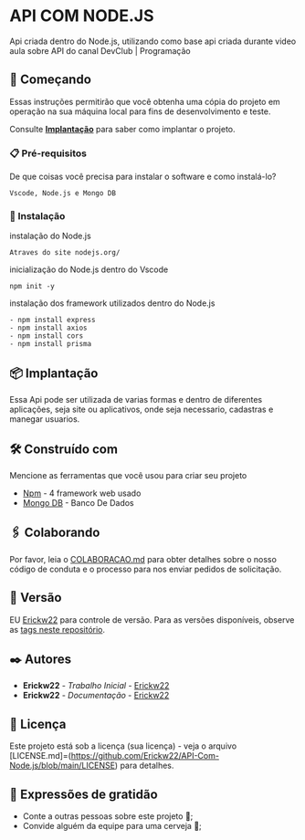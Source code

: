 # API COM NODE.JS

Api criada dentro do Node.js, utilizando como base api criada durante video aula sobre API do canal DevClub | Programação


## 🚀 Começando

Essas instruções permitirão que você obtenha uma cópia do projeto em operação na sua máquina local para fins de desenvolvimento e teste.

Consulte **[Implantação](#-implanta%C3%A7%C3%A3o)** para saber como implantar o projeto.

### 📋 Pré-requisitos

De que coisas você precisa para instalar o software e como instalá-lo?

```
Vscode, Node.js e Mongo DB
```

### 🔧 Instalação

instalação do Node.js

```
Atraves do site nodejs.org/
```

inicialização do Node.js dentro do Vscode

```
npm init -y
```
instalação dos framework utilizados dentro do Node.js
```
- npm install express
- npm install axios
- npm install cors
- npm install prisma
```



## 📦 Implantação

Essa Api pode ser utilizada de varias formas e dentro de diferentes aplicações, seja site ou aplicativos, onde seja necessario, cadastras e manegar usuarios.

## 🛠️ Construído com

Mencione as ferramentas que você usou para criar seu projeto

* [Npm](https://www.npmjs.com) - 4 framework web usado
* [Mongo DB](https://account.mongodb.com/account/login) - Banco De Dados

## 🖇️ Colaborando

Por favor, leia o [COLABORACAO.md](https://github.com/Erickw22) para obter detalhes sobre o nosso código de conduta e o processo para nos enviar pedidos de solicitação.

## 📌 Versão

EU [Erickw22](https://github.com/Erickw22) para controle de versão. Para as versões disponíveis, observe as [tags neste repositório](https://github.com/Erickw22/API-Com-Node.js.git). 

## ✒️ Autores

* **Erickw22** - *Trabalho Inicial* - [Erickw22](https://github.com/Erickw22)
* **Erickw22** - *Documentação* - [Erickw22](https://github.com/Erickw22)

## 📄 Licença

Este projeto está sob a licença (sua licença) - veja o arquivo [LICENSE.md]=(https://github.com/Erickw22/API-Com-Node.js/blob/main/LICENSE) para detalhes.

## 🎁 Expressões de gratidão

* Conte a outras pessoas sobre este projeto 📢;
* Convide alguém da equipe para uma cerveja 🍺;
